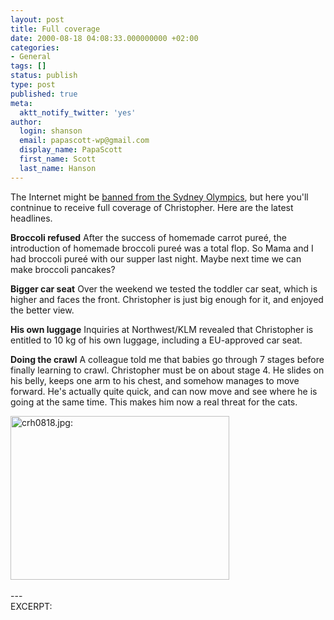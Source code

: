 ```yaml
---
layout: post
title: Full coverage
date: 2000-08-18 04:08:33.000000000 +02:00
categories:
- General
tags: []
status: publish
type: post
published: true
meta:
  aktt_notify_twitter: 'yes'
author:
  login: shanson
  email: papascott-wp@gmail.com
  display_name: PapaScott
  first_name: Scott
  last_name: Hanson
---
```

<p>The Internet might be <a href="http://www.cnn.com/2000/TECH/computing/08/15/olympic.ban.idg/index.html">banned from the Sydney Olympics</a>, but here you'll contninue to receive full coverage of Christopher. Here are the latest headlines.</p>
<p><b>Broccoli refused</b> After the success of homemade carrot pureé, the introduction of homemade broccoli pureé was a total flop. So Mama and I had broccoli pureé with our supper last night. Maybe next time we can make broccoli pancakes?</p>
<p><b>Bigger car seat</b> Over the weekend we tested the toddler car seat, which is higher and faces the front. Christopher is just big enough for it, and enjoyed the better view. </p>
<p><b>His own luggage</b> Inquiries at Northwest/KLM revealed that Christopher is entitled to 10 kg of his own luggage, including a EU-approved car seat.</p>
<p><b>Doing the crawl</b> A colleague told me that babies go through 7 stages before finally learning to crawl. Christopher must be on about stage 4. He slides on his belly, keeps one arm to his chest, and somehow manages to move forward. He's actually quite quick, and can now move and see where he is going at the same time. This makes him now a real threat for the cats.</p>
<p><img src="http://www.papascott.de/wordpress/wp-content/uploads/2000/08/crh0818.jpg" height="262" width="350" border="0" alt="crh0818.jpg: " /><br />
<!--more--><br />
---<br />
EXCERPT:</p>
